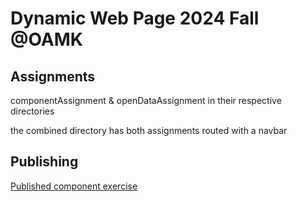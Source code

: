 # Dynamic Web Page 2024 Fall @OAMK
## Assignments

componentAssignment & openDataAssignment in their respective directories

the combined directory has both assignments routed with a navbar

## Publishing

[Published component exercise](https://pilwk.github.io/Component-and-Open-data-exercises/)